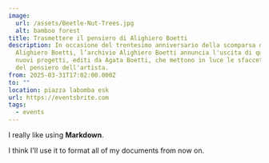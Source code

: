 ```yaml
---
image:
  url: /assets/Beetle-Nut-Trees.jpg
  alt: bamboo forest
title: Trasmettere il pensiero di Alighiero Boetti
description: In occasione del trentesimo anniversario della scomparsa di
  Alighiero Boetti, l’archivio Alighiero Boetti annuncia l'uscita di quattro
  nuovi progetti, editi da Agata Boetti, che mettono in luce le sfaccettature
  del pensiero dell'artista.
from: 2025-03-31T17:02:00.000Z
to: ""
location: piazza labomba esk
url: https://eventsbrite.com
tags:
  - events
---
```

I really like using **Markdown**.

I think I'll use it to format all of my documents from now on.
